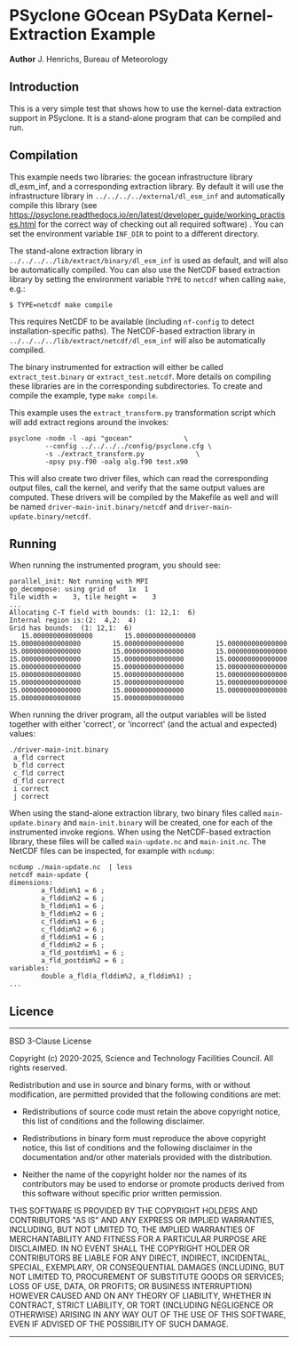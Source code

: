 # PSyclone GOcean PSyData Kernel-Extraction Example

**Author** J. Henrichs, Bureau of Meteorology

## Introduction

This is a very simple test that shows how to use the kernel-data extraction
support in PSyclone. It is a stand-alone program that can be compiled
and run.

## Compilation
This example needs two libraries: the gocean infrastructure library
dl_esm_inf, and a corresponding extraction library. By default
it will use the infrastructure library in ``../../../../external/dl_esm_inf``
and automatically compile this library
(see https://psyclone.readthedocs.io/en/latest/developer_guide/working_practises.html
for the correct way of checking out all required software) . You can set
the environment variable ``INF_DIR`` to point to a different directory.

The stand-alone extraction library in
``../../../../lib/extract/binary/dl_esm_inf`` is used as default, and
will also be automatically compiled. You can also use the NetCDF based
extraction library by setting the environment variable `TYPE` to `netcdf`
when calling `make`, e.g.:

    $ TYPE=netcdf make compile

This requires NetCDF to be available (including ``nf-config`` to detect
installation-specific paths). The NetCDF-based extraction library in
``../../../../lib/extract/netcdf/dl_esm_inf``
will also be automatically compiled.

The binary  instrumented for extraction will either be called
``extract_test.binary`` or ``extract_test.netcdf``.
More details on compiling these libraries are in the corresponding
subdirectories. To create and compile the example, type ``make compile``.

This example uses the ``extract_transform.py`` transformation script
which will add extract regions around the invokes:
```
psyclone -nodm -l -api "gocean"             \
         --config ../../../../config/psyclone.cfg \
         -s ./extract_transform.py             \
         -opsy psy.f90 -oalg alg.f90 test.x90
```

This will also create two driver files, which can read the corresponding
output files, call the kernel, and verify that the same output values are
computed. These drivers will be compiled by the Makefile as well and will
be named ``driver-main-init.binary/netcdf`` and
``driver-main-update.binary/netcdf``.


## Running
When running the instrumented program, you should see:
```
parallel_init: Not running with MPI
go_decompose: using grid of   1x  1
Tile width =    3, tile height =    3
...
Allocating C-T field with bounds: (1: 12,1:  6)
Internal region is:(2:  4,2:  4)
Grid has bounds:  (1: 12,1:  6)
   15.000000000000000        15.000000000000000        15.000000000000000        15.000000000000000        15.000000000000000        15.000000000000000        15.000000000000000        15.000000000000000        15.000000000000000        15.000000000000000        15.000000000000000        15.000000000000000        15.000000000000000        15.000000000000000        15.000000000000000        15.000000000000000        15.000000000000000        15.000000000000000        15.000000000000000        15.000000000000000        15.000000000000000        15.000000000000000        15.000000000000000        15.000000000000000        15.000000000000000     
```

When running the driver program, all the output variables will be listed
together with either 'correct', or 'incorrect' (and the actual and
expected) values:
```
./driver-main-init.binary
 a_fld correct
 b_fld correct
 c_fld correct
 d_fld correct
 i correct
 j correct
```

When using the stand-alone extraction library, two binary files called
``main-update.binary`` and ``main-init.binary`` will be created, one for
each of the instrumented invoke regions. When using the NetCDF-based
extraction library, these files will be called ``main-update.nc`` and
``main-init.nc``. The NetCDF files can be inspected, for example with
``ncdump``:

    ncdump ./main-update.nc  | less
    netcdf main-update {
    dimensions:
            a_flddim%1 = 6 ;
            a_flddim%2 = 6 ;
            b_flddim%1 = 6 ;
            b_flddim%2 = 6 ;
            c_flddim%1 = 6 ;
            c_flddim%2 = 6 ;
            d_flddim%1 = 6 ;
            d_flddim%2 = 6 ;
            a_fld_postdim%1 = 6 ;
            a_fld_postdim%2 = 6 ;
    variables:
            double a_fld(a_flddim%2, a_flddim%1) ;
    ...


## Licence

-----------------------------------------------------------------------------

BSD 3-Clause License

Copyright (c) 2020-2025, Science and Technology Facilities Council.
All rights reserved.

Redistribution and use in source and binary forms, with or without
modification, are permitted provided that the following conditions are met:

* Redistributions of source code must retain the above copyright notice, this
  list of conditions and the following disclaimer.

* Redistributions in binary form must reproduce the above copyright notice,
  this list of conditions and the following disclaimer in the documentation
  and/or other materials provided with the distribution.

* Neither the name of the copyright holder nor the names of its
  contributors may be used to endorse or promote products derived from
  this software without specific prior written permission.

THIS SOFTWARE IS PROVIDED BY THE COPYRIGHT HOLDERS AND CONTRIBUTORS
"AS IS" AND ANY EXPRESS OR IMPLIED WARRANTIES, INCLUDING, BUT NOT
LIMITED TO, THE IMPLIED WARRANTIES OF MERCHANTABILITY AND FITNESS
FOR A PARTICULAR PURPOSE ARE DISCLAIMED. IN NO EVENT SHALL THE
COPYRIGHT HOLDER OR CONTRIBUTORS BE LIABLE FOR ANY DIRECT, INDIRECT,
INCIDENTAL, SPECIAL, EXEMPLARY, OR CONSEQUENTIAL DAMAGES (INCLUDING,
BUT NOT LIMITED TO, PROCUREMENT OF SUBSTITUTE GOODS OR SERVICES;
LOSS OF USE, DATA, OR PROFITS; OR BUSINESS INTERRUPTION) HOWEVER
CAUSED AND ON ANY THEORY OF LIABILITY, WHETHER IN CONTRACT, STRICT
LIABILITY, OR TORT (INCLUDING NEGLIGENCE OR OTHERWISE) ARISING IN
ANY WAY OUT OF THE USE OF THIS SOFTWARE, EVEN IF ADVISED OF THE
POSSIBILITY OF SUCH DAMAGE.

------------------------------------------------------------------------------
